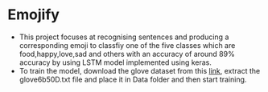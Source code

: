 # Emojify
<ul>
  <li>This project focuses at recognising  sentences and producing a corresponding emoji to classfiy
one of the five classes which are food,happy,love,sad and others with an accuracy of around 89%
accuracy by using LSTM model implemented using keras.
</li>
<li>To train the model, download the glove dataset from this <a href="https://www.kaggle.com/watts2/glove6b50dtxt" target="_blank">link</a>, extract the glove6b50D.txt file and place it in Data folder and then start training.
</ul>


